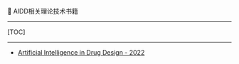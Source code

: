 👏 AIDD相关理论技术书籍

---
[TOC]

---
* [Artificial Intelligence in Drug Design - 2022](./AIDD相关理论技术书籍/Artificial_Intelligence_in_Drug_Design.pdf)